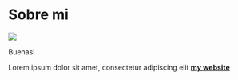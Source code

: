 # Sobre mi

![](../images/perezoso.jpg)

Buenas!

Lorem ipsum dolor sit amet, consectetur adipiscing elit **[my website](https://community.emergentfutures.io/courses/5566525/content)**
